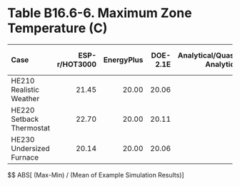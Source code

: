 # Table B16.6-6. Maximum Zone Temperature (C)
| Case                     | ESP-r/HOT3000 | EnergyPlus | DOE-2.1E | Analytical/Quasi-Analytical |     |   Min |   Max |  Mean | Dev % $$ |     |  TEST | 
|:------------------------ | -------------:| ----------:| --------:| ---------------------------:| ---:| -----:| -----:| -----:| --------:| ---:| -----:| 
| HE210 Realistic Weather  |         21.45 |      20.00 |    20.06 |                             |     | 20.00 | 21.45 | 20.50 |      7.1 |     | 20.06 | 
| HE220 Setback Thermostat |         22.70 |      20.00 |    20.11 |                             |     | 20.00 | 22.70 | 20.94 |     12.9 |     | 20.11 | 
| HE230 Undersized Furnace |         20.14 |      20.00 |    20.06 |                             |     | 20.00 | 20.14 | 20.07 |      0.7 |     | 20.06 | 

$$ ABS[ (Max-Min) / (Mean of Example Simulation Results)]


